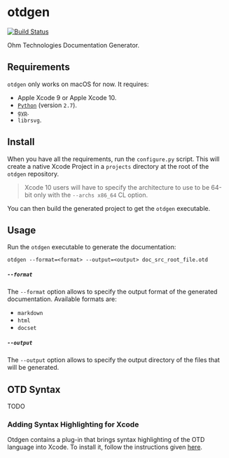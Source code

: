 # otdgen

[![Build Status](https://travis-ci.org/ohmtech/otdgen.svg?branch=master)](https://travis-ci.org/ohmtech/otdgen)

Ohm Technologies Documentation Generator.


## Requirements

`otdgen` only works on macOS for now. It requires:
- Apple Xcode 9 or Apple Xcode 10.
- [`Python`](https://www.python.org/downloads/) (version `2.7`).
- [`gyp`](https://gyp.gsrc.io/).
- `librsvg`.


## Install

When you have all the requirements, run the `configure.py` script. This will create a native Xcode Project in a `projects` directory at the root of the `otdgen` repository.

> Xcode 10 users will have to specify the architecture to use to be 64-bit only with the `--archs x86_64` CL option.

You can then build the generated project to get the `otdgen` executable.


## Usage

Run the `otdgen` executable to generate the documentation:

```
otdgen --format=<format> --output=<output> doc_src_root_file.otd
```

##### `--format`

The `--format` option allows to specify the output format of the generated documentation. Available formats are:
- `markdown`
- `html`
- `docset`

##### `--output`

The `--output` option allows to specify the output directory of the files that will be generated.


## OTD Syntax

TODO


### Adding Syntax Highlighting for Xcode

Otdgen contains a plug-in that brings syntax highlighting of the OTD language into Xcode. To install it, follow the instructions given [here](scripts/xcode).
